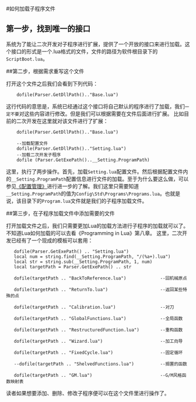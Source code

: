 #如何加载子程序文件
## 第一步，找到唯一的接口

   系统为了能让二次开发对子程序进行扩展，提供了一个开放的接口来进行加载。这个接口的形式是一个.lua格式的文件，文件的路径为软件根目录下的`ScriptBoot.lua`。

##第二步，根据需求重写这个文件

打开这个文件之后我们会看到下列代码：

```
    dofile(Parser.GetDllPath().."Base.lua")

```

这行代码的意思是，系统已经通过这个接口将自己默认的程序进行了加载，我们`一定不要`对这些内容进行修改。但是我们可以根据需要在文件后面进行扩展。
比如目前的二次开发在这里就对该文件进行了扩展：
```
    dofile(Parser.GetDllPath().."Base.lua")

    --加载配置文件
    dofile(Parser.GetDllPath().."Setting.lua")
    --加载二次开发子程序
    dofile (Parser.GetExePath()..__Setting.ProgramPath)
```

这里，执行了两步操作。首先，加载`Setting.lua`配置文件。然后根据配置文件内的`__Setting.ProgramPath`配置信息进行文件的加载。至于为什么要这么做，可以参见[《配置管理》]()进行进一步的了解。我们这里只需要知道`__Setting.ProgramPath`的值为`Config\Std\Programs\Programs.lua`。也就是说，该目录下的`Program.lua`文件就是我们的子程序加载文件。

##第三步，在子程序加载文件中添加需要的文件

打开加载文件之后，我们只需要更加Lua的加载方法进行子程序的加载就可以了。不知道Lua如何加载的可以去看《Programming in Lua》第八章。
这里，二次开发已经有了一个现成的模板可以套用：

 ```
    dofile(Parser.GetExePath() .. "Setting.lua")
    local num = string.find(__Setting.ProgramPath, "/(%a+).lua")
    local str = string.sub(__Setting.ProgramPath, 1, num)
    local targetPath = Parser.GetExePath() .. str

    dofile(targetPath .. "BackToReference.lua")			    --回机械原点

    dofile(targetPath .. "ReturnTo.lua") 					--返回某些特殊的点

    dofile(targetPath .. "Calibration.lua")   				--对刀

    dofile(targetPath .. "GlobalFunctions.lua")			    --全局函数

    dofile(targetPath .. "RestructuredFunction.lua")		--重构函数

    dofile(targetPath .. "Wizard.lua")						--加工向导

    dofile(targetPath .. "FixedCycle.lua")					--固定循环

    --dofile(targetPath .. "ShelvedFunctions.lua")			--搁置的函数

    dofile(targetPath .. "GM.lua") 						    --G/M风格函数映射表
```

读者如果想要添加、删除、修改子程序便可以在这个文件里进行操作了。

